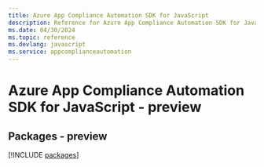 ```yaml
---
title: Azure App Compliance Automation SDK for JavaScript
description: Reference for Azure App Compliance Automation SDK for JavaScript
ms.date: 04/30/2024
ms.topic: reference
ms.devlang: javascript
ms.service: appcomplianceautomation
---
```

# Azure App Compliance Automation SDK for JavaScript - preview
## Packages - preview
[!INCLUDE [packages](app-compliance-automation-index.md)]